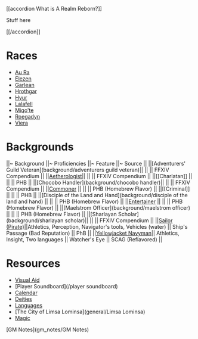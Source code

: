 <script type="module">
    import { init_accordions } from "/js/common/utils.js";
    init_accordions();
    import { init_links } from "/js/common/visual_aid_backend.js";
    init_links();
</script>

[[accordion What is A Realm Reborn?]]

Stuff here

[[/accordion]]

# Races
* [Au Ra](race/aura)
* [Elezen](race/elezen)
* [Garlean](race/garlean)
* [Hrothgar](race/hrothgar)
* [Hyur](race/hyur)
* [Lalafell](race/lalafell)
* [Miqo'te](race/miqote)
* [Roegadyn](race/roegadyn)
* [Viera](race/viera)

# Backgrounds
||~ Background ||~ Proficiencies ||~ Feature ||~ Source ||
||[Adventurers' Guild Veteran](background/adventurers guild veteran)|| || || FFXIV Compendium ||
||[Aetherologist](background/aetherologist)|| || || FFXIV Compendium ||
||[[Charlatan]] || || || PHB ||
||[Chocobo Handler](background/chocobo handler)|| || || FFXIV Compendium ||
||[Commoner](background/commoner) || || || PHB (Homebrew Flavor) ||
||[[Criminal]] || || || PHB ||
||[Disciple of the Land and Hand](background/disciple of the land and hand) || || || PHB (Homebrew Flavor) ||
||[Entertainer](background/entertainer) || || || PHB (Homebrew Flavor) ||
||[Maelstrom Officer](background/maelstrom officer) || || || PHB (Homebrew Flavor) ||
||[Sharlayan Scholar](background/sharlayan scholar)|| || || FFXIV Compendium ||
||[Sailor (Pirate)](/dnd/background/sailor)||Athletics, Perception, Navigator's tools, Vehicles (water) || Ship's Passage (Bad Reputation) || PhB ||
||[Yellowjacket Navyman](background/yellowjacket-navyman)|| Athletics, Insight, Two languages || Watcher's Eye || SCAG (Reflavored) ||

# Resources
* [Visual Aid](/visual_aid)
* [Player Soundboard](/player soundboard)
* [Calendar](general/calendar)
* [Deities](general/deities)
* [Languages](general/Languages)
* [The City of Limsa Lominsa](general/Limsa Lominsa)
* [Magic](general/Magic)

[GM Notes](gm_notes/GM Notes)